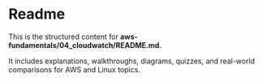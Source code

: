 # Readme

This is the structured content for **aws-fundamentals/04_cloudwatch/README.md**.

It includes explanations, walkthroughs, diagrams, quizzes, and real-world comparisons for AWS and Linux topics.